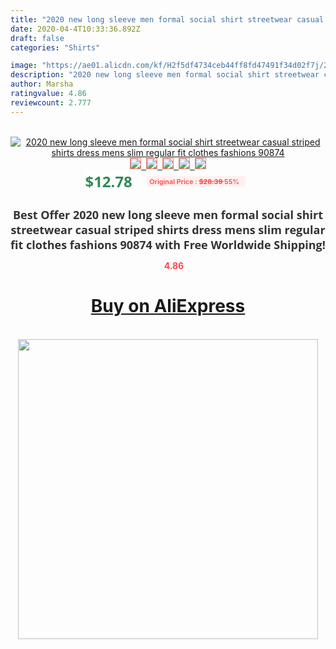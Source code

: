 ```yaml
---
title: "2020 new long sleeve men formal social shirt streetwear casual striped shirts dress mens slim regular fit clothes fashions 90874"
date: 2020-04-4T10:33:36.892Z
draft: false
categories: "Shirts"

image: "https://ae01.alicdn.com/kf/H2f5df4734ceb44ff8fd47491f34d02f7j/2020-new-long-sleeve-men-formal-social-shirt-streetwear-casual-striped-shirts-dress-mens-slim-regular.jpg"
description: "2020 new long sleeve men formal social shirt streetwear casual striped shirts dress mens slim regular fit clothes fashions 90874"
author: Marsha
ratingvalue: 4.86
reviewcount: 2.777
---
```

<br>
<div style="text-align: center;">
<a href="https://s.click.aliexpress.com/e/_9Q6XXB" target="_blank" rel="nofollow noopener noreferrer"><img alt="2020 new long sleeve men formal social shirt streetwear casual striped shirts dress mens slim regular fit clothes fashions 90874" class="magnifier-image" src="https://ae01.alicdn.com/kf/H2f5df4734ceb44ff8fd47491f34d02f7j/2020-new-long-sleeve-men-formal-social-shirt-streetwear-casual-striped-shirts-dress-mens-slim-regular.jpg_640x640.jpg">
<br>
<img style="border:1px solid salmon" src="https://ae01.alicdn.com/kf/H2f5df4734ceb44ff8fd47491f34d02f7j/2020-new-long-sleeve-men-formal-social-shirt-streetwear-casual-striped-shirts-dress-mens-slim-regular.jpg_120x120.jpg">&nbsp;&nbsp;<img style="border:1px solid salmon" src="https://ae01.alicdn.com/kf/H492fdf802f6a4bb8a6f1b73007862097t/2020-new-long-sleeve-men-formal-social-shirt-streetwear-casual-striped-shirts-dress-mens-slim-regular.jpg_120x120.jpg">&nbsp;&nbsp;<img style="border:1px solid salmon" src="https://ae01.alicdn.com/kf/H7aa4ed6cc62e479c9ed3a6e8d0d8023fs/2020-new-long-sleeve-men-formal-social-shirt-streetwear-casual-striped-shirts-dress-mens-slim-regular.jpg_120x120.jpg">&nbsp;&nbsp;<img style="border:1px solid salmon" src="https://ae01.alicdn.com/kf/H51b317a9e5684ca68f70615a2e2ffece4/2020-new-long-sleeve-men-formal-social-shirt-streetwear-casual-striped-shirts-dress-mens-slim-regular.jpg_120x120.jpg">&nbsp;&nbsp;<img style="border:1px solid salmon" src="https://ae01.alicdn.com/kf/H47ac2348723a42a19df95ae5873677b55/2020-new-long-sleeve-men-formal-social-shirt-streetwear-casual-striped-shirts-dress-mens-slim-regular.jpg_120x120.jpg"></a></div><br0>
<div style="text-align: center;"><span style="background-color: white; border: 0px; box-sizing: border-box; color: seagreen; display: inline-block; font-family: &quot;open sans&quot; , &quot;arial&quot; , &quot;helvetica&quot; , sans-serif , &quot;heiti&quot;; font-size: 24px; font-stretch: inherit; font-weight: 700; line-height: inherit; margin: 0px 10px 0px 0px; padding: 0px; vertical-align: middle;">$12.78 </span>
<span style="background: rgb(255 , 241 , 241); border-radius: 3px; border: 0px; box-sizing: border-box; color: #ff4747; display: inline-block; font-family: inherit; font-size: 12px; font-stretch: inherit; font-style: inherit; font-variant: inherit; font-weight: 600; line-height: inherit; margin: 0px; padding: 2px 5px; transform: scale(0.9); vertical-align: middle;">Original Price : <b style="text-decoration: line-through;">$28.39 </b> 55%&nbsp;&nbsp;</span></div>
<h1 style="color: #333333; display: inline-block; font-family: &quot;open sans&quot; , &quot;arial&quot; , &quot;helvetica&quot; , sans-serif , &quot;heiti&quot;; font-size: 18px; font-stretch: inherit; font-weight: 700; text-align: center;">Best Offer 2020 new long sleeve men formal social shirt streetwear casual striped shirts dress mens slim regular fit clothes fashions 90874 with Free Worldwide Shipping!</h1>
<div style="color: #ff4747; text-align: center;">
<img src="https://4.bp.blogspot.com/-M0ZcTcb-5uY/XleCXlxnR4I/AAAAAAAAAEc/OrjgMkXV1oMQFaCRZj5HQwOCBcu3w1FegCPcBGAYYCw/s1600/star.png" style="height: 15px;">&nbsp;<b>4.86</b></div>
<div class="button_cont" align="center"><a class="buynow_a" href="https://s.click.aliexpress.com/e/_9Q6XXB" target="_blank" rel="nofollow noopener noreferrer"><H1>Buy on AliExpress</H1></a></div><br>
<div class="separator" style="clear: both; text-align: center;">
<img src="https://lh3.googleusercontent.com/-pTy5HemUv9M/XlePHvY0dAI/AAAAAAAAAE4/0nX5iRUoIWY8eMW9Dpxeirr157OZliDIgCLcBGAsYHQ/s1600/badge.gif" width="480">
</div>
